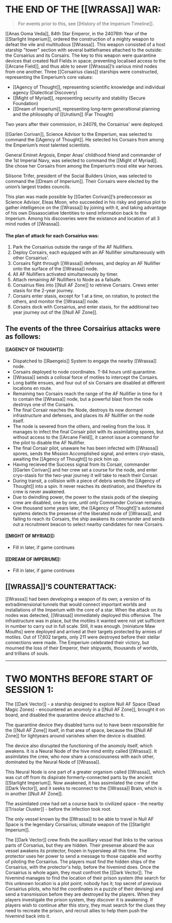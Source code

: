    

# THE END OF THE [[WRASSA]] WAR:
> For events prior to this, see [[History of the Imperium Timeline]].

[[Anas Ooma Veda]], 84th Star Emperor, in the 24076th Year of the [[Starlight Imperium]], ordered the construction of a mighty weapon to defeat the vile and multitudous [[Wrassa]]. This weapon consisted of a host starship "tower" section with several battleframes attached to the outside: the Corsairius and its Corsairs. The key to this weapon were quarantine devices that created Null Fields in space; preventing localised access to the [[Arcane Field]], and thus able to sever [[Wrassa]]’s various mind nodes from one another. Three [[Corsairius class]] starships were constructed, representing the Emperium’s core values:

-   [[Agency of Thought]], representing scientific knowledge and individual agency (Dialectical Discovery)
-   [[Might of Myriad]], representing security and stability (Secure Foundation)
-   [[Dream of Imperium]], representing long-term generaltional planning and the philosophy of [[Urutism]] (Far Thought)

Two years after their commission, in 24078, the Corsairius' were deployed.

[[Garlen Corivan]], Science Advisor to the Emperium, was selected to command the [[Agency of Thought]]. He selected his Corsairs from among the Emperium’s most talented scientists.

General Eminet Argosis, Emper Anas’ childhood friend and commander of the 1st Imperial Navy, was selected to command the [[Might of Myriad]]. She chose her Corsairs from among the Emperium’s most elite war heroes.

Silisone Trifer, president of the Social Builders Union, was selected to command the [[Dream of Imperium]]. Their Corsairs were elected by the union’s largest trades councils.

This plan was made possible by [[Garlen Corivan]]’s predeccessor as Science Advisor, Eleas Moon, who succeeded in his risky and genius plot to gather intelligence on the [[Wrassa]] by joining with it, and taking advantage of his own Dissasociative Identities to send information back to the Imperium. Among his discoveries were the existance and location of all 3 mind nodes of [[Wrassa]].

#### The plan of attack for each Corsairius was:

1.  Park the Corsairius outside the range of the AF Nullifiers.
2.  Deploy Corsairs, each equipped with an AF Nullifier simultaneously with other Corsairius’.
3.  Corsairs fight through [[Wrassa]] defenses, and deploy an AF Nullifier onto the surface of the [[Wrassa]] node.
4.  All AF Nullifiers activated simultaneously by timer.
5.  Attach remaining AF Nullifiers to Node as a failsafe.
6.  Corsairius flies into [[Null AF Zone]] to retrieve Corsairs. Crews enter stasis for the 2-year journey.
7.  Corsairs enter stasis, except for 1 at a time, on rotation, to protect the others, and monitor the [[Wrassa]] node.
8.  Corsairs dock with Corsairius, and enter stasis, for the additional two year journey out of the [[Null AF Zone]].

## The events of the three Corsairius attacks were as follows:

#### [[AGENCY OF THOUGHT]]:
-   Dispatched to [[Raengeis]] System to engage the nearby [[Wrassa]] node.
-   Corsairs deployed to node coordinates. T-84 hours until quarantine.
-   [[Wrassa]] sends a collosal force of motiles to intercept the Corsairs.
-   Long battle ensues, and four out of six Corsairs are disabled at different locations en route.
-   Remaining two Corsairs reach the range of the AF Nullifier in time for it to contain the [[Wrassa]] node, but a powerful blast from the node destroys one of the Corsairs.
-   The final Corsair reaches the Node, destroys its now dormant infrastructure and defenses, and places its AF Nullifier on the node itself.
-   The node is severed from the others, and reeling from the loss. It manages to infect the final Corsair pilot with its assimilating spores, but without access to the [[Arcane Field]], it cannot issue a command for the pilot to disable the AF Nullifier.
-   The final Corsair pilot, unaware he has been infected with [[Wrassa]] spores, sends the Mission Accomplished signal, and enters cryo-stasis, awaiting the [[Agency of Thought]] to pick him up.
-   Having recieved the Success signal from its Corsair, commander [[Garlen Corivan]] and her crew set a course for the node, and enter cryo-stasis for the two-year journey it will take to reach their Corsair.
-   During transit, a collision with a piece of debris sends the [[Agency of Thought]] into a spin. It never reaches its destination, and therefore its crew is never awakened.
-   Due to dwindling power, the power to the stasis pods of the sleeping crew are disabled, one by one, until only Commander Corivan remains.
-   One thousand some years later, the [[Agency of Thought]]'s automated systems detects the presense of the liberated node of [[Wrassa]], and failing to reach its Corsairs, the ship awakens its commander and sends out a recruitment beacon to select nearby candidates for new Corsairs.

#### [[MIGHT OF MYRIAD]]:
-   Fill in later, if game continues

#### [[DREAM OF IMPERIUM]]:
-   Fill in later, if game continues

## [[WRASSA]]’S COUNTERATTACK:

[[Wrassa]] had been developing a weapon of its own; a version of its extradimensional tunnels that would connect important worlds and installations of the Imperium with the core of a star. When the attack on its nodes was detected, [[Wrassa]] immediately deployed this offensive. The infrastructure was in place, but the motiles it wanted were not yet sufficient in number to carry out in full scale. Still, it was enough. [miniature Maw Mouths] were deployed and arrived at their targets protected by armies of motiles. Out of 17,602 targets, only 211 were destroyed before their stellar connections were made. The Emperium celebrated their victory, but mourned the loss of their Emperor, their shipyards, thousands of worlds, and trillians of souls.

---

# TWO MONTHS BEFORE START OF SESSION 1:

The [[Dark Vector]] - a starship designed to explore Null AF Space (Dead Magic Zones) - encountered an anomoly in a [[Null AF Zone]], brought it on board, and disabled the quarantine device attached to it.

The quarantine device they disabled turns out to have been responsible for the [[Null AF Zone]] itself, in that area of space, because the [[Null AF Zone]] for lightyears around vanishes when the device is disabled.

The device also disrupted the functioning of the anomoly itself, which awakens. It is a Neural Node of the hive mind entity called [[Wrassa]]. It assimilates the crew, who now share a consciousness with each other, dominated by the Neural Node of [[Wrassa]].

This Neural Node is one part of a greater organism called [[Wrassa]], which was cut off from its dispirate formerly-connected parts by the ancient [[Starlight Imperium]]. Now awakened, it has assimilated the crew of the [[Dark Vector]], and it seeks to reconnect to the [[Wrassa]] Brain, which is in another [[Null AF Zone]].

The assimilated crew had set a course back to civilized space - the nearby [[Trisolar Cluster]] - before the infection took root.

The only vessel known by the [[Wrassa]] to be able to travel in Null AF Space is the legendary Corsairius; ultimate weapon of the [[Starlight Imperium]].

The [[Dark Vector]] crew finds the auxilliary vessel that links to the various parts of Corsarius, but they are hidden. Their presense aboard the aux vessel awakens its protector, frozen in hypersleep all this time. The protector uses her power to send a message to those capable and worthy of piloting the Corsairius. The players must find the hidden ships of the Corsairius, with the protector's help, before the hivemind does. Once the Corsairius is whole again, they must confront the [[Dark Vector]]. The hivemind manages to find the location of their prison system (the search for this unknown location is a plot point; nobody has it; top secret of previous Corsairius pilots, who hid the coordinates in a puzzle of their devising) and send a transmission before they are destroyed by the players. When they players investigate the prison system, they discover it is awakening. If players wish to continue after this story, they must search for the clues they need to recreate the prison, and recruit allies to help them push the hivemind back into it.